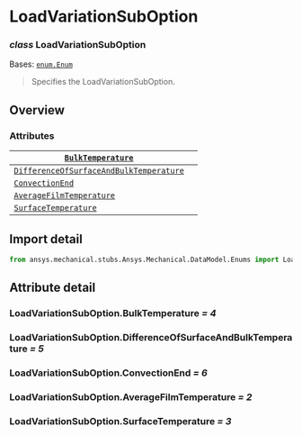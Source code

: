 # LoadVariationSubOption

### *class* LoadVariationSubOption

Bases: [`enum.Enum`](https://docs.python.org/3/library/enum.html#enum.Enum)

> Specifies the LoadVariationSubOption.

> <!-- !! processed by numpydoc !! -->

## Overview

### Attributes

| [`BulkTemperature`](#LoadVariationSubOption.BulkTemperature)                                             |    |
|----------------------------------------------------------------------------------------------------------|----|
| [`DifferenceOfSurfaceAndBulkTemperature`](#LoadVariationSubOption.DifferenceOfSurfaceAndBulkTemperature) |    |
| [`ConvectionEnd`](#LoadVariationSubOption.ConvectionEnd)                                                 |    |
| [`AverageFilmTemperature`](#LoadVariationSubOption.AverageFilmTemperature)                               |    |
| [`SurfaceTemperature`](#LoadVariationSubOption.SurfaceTemperature)                                       |    |

## Import detail

```python
from ansys.mechanical.stubs.Ansys.Mechanical.DataModel.Enums import LoadVariationSubOption
```

## Attribute detail

### LoadVariationSubOption.BulkTemperature *= 4*

### LoadVariationSubOption.DifferenceOfSurfaceAndBulkTemperature *= 5*

### LoadVariationSubOption.ConvectionEnd *= 6*

### LoadVariationSubOption.AverageFilmTemperature *= 2*

### LoadVariationSubOption.SurfaceTemperature *= 3*
